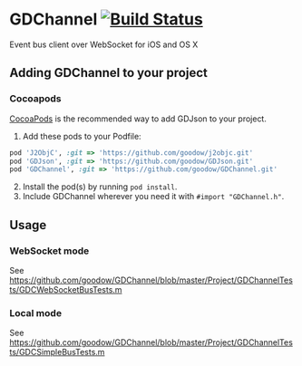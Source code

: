 GDChannel [![Build Status](https://travis-ci.org/goodow/GDChannel.svg?branch=master)](https://travis-ci.org/goodow/GDChannel)
=========
Event bus client over WebSocket for iOS and OS X

## Adding GDChannel to your project

### Cocoapods

[CocoaPods](http://cocoapods.org) is the recommended way to add GDJson to your project.

1. Add these pods to your Podfile:
```ruby
pod 'J2ObjC', :git => 'https://github.com/goodow/j2objc.git'
pod 'GDJson', :git => 'https://github.com/goodow/GDJson.git'
pod 'GDChannel', :git => 'https://github.com/goodow/GDChannel.git'
```
2. Install the pod(s) by running `pod install`.
3. Include GDChannel wherever you need it with `#import "GDChannel.h"`.

## Usage

### WebSocket mode
See https://github.com/goodow/GDChannel/blob/master/Project/GDChannelTests/GDCWebSocketBusTests.m

### Local mode
See https://github.com/goodow/GDChannel/blob/master/Project/GDChannelTests/GDCSimpleBusTests.m
